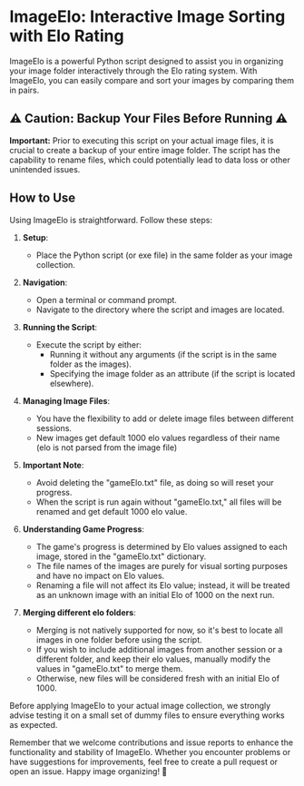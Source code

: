 # ImageElo: Interactive Image Sorting with Elo Rating

ImageElo is a powerful Python script designed to assist you in organizing your image folder interactively through the Elo rating system. With ImageElo, you can easily compare and sort your images by comparing them in pairs.

## ⚠️ Caution: Backup Your Files Before Running ⚠️

**Important:** Prior to executing this script on your actual image files, it is crucial to create a backup of your entire image folder. The script has the capability to rename files, which could potentially lead to data loss or other unintended issues.

## How to Use

Using ImageElo is straightforward. Follow these steps:

1. **Setup**:
   - Place the Python script (or exe file) in the same folder as your image collection.

2. **Navigation**:
   - Open a terminal or command prompt.
   - Navigate to the directory where the script and images are located.

3. **Running the Script**:
   - Execute the script by either:
     - Running it without any arguments (if the script is in the same folder as the images).
     - Specifying the image folder as an attribute (if the script is located elsewhere).

4. **Managing Image Files**:
   - You have the flexibility to add or delete image files between different sessions.
   - New images get default 1000 elo values regardless of their name (elo is not parsed from the image file)

5. **Important Note**:
   - Avoid deleting the "gameElo.txt" file, as doing so will reset your progress.
   - When the script is run again without "gameElo.txt," all files will be renamed and get default 1000 elo value.

6. **Understanding Game Progress**:
   - The game's progress is determined by Elo values assigned to each image, stored in the "gameElo.txt" dictionary.
   - The file names of the images are purely for visual sorting purposes and have no impact on Elo values.
   - Renaming a file will not affect its Elo value; instead, it will be treated as an unknown image with an initial Elo of 1000 on the next run.

7. **Merging different elo folders**:
   - Merging is not natively supported for now, so it's best to locate all images in one folder before using the script.
   - If you wish to include additional images from another session or a different folder, and keep their elo values, manually modify the values in "gameElo.txt" to merge them.
   - Otherwise, new files will be considered fresh with an initial Elo of 1000. 

Before applying ImageElo to your actual image collection, we strongly advise testing it on a small set of dummy files to ensure everything works as expected.

Remember that we welcome contributions and issue reports to enhance the functionality and stability of ImageElo. Whether you encounter problems or have suggestions for improvements, feel free to create a pull request or open an issue. Happy image organizing! 📸
